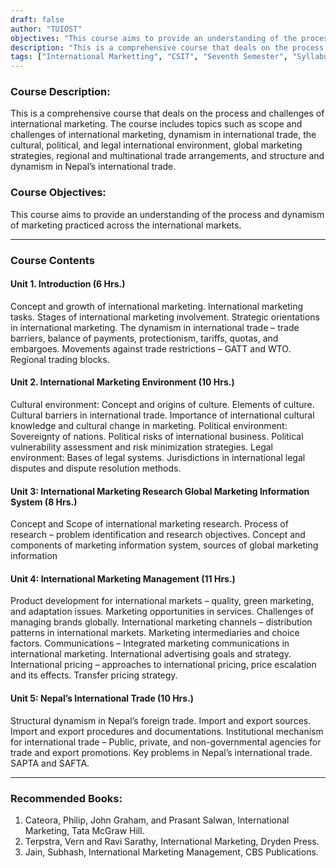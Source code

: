 ```yaml
---
draft: false
author: "TUIOST"
objectives: "This course aims to provide an understanding of the process and dynamism of marketing practiced across the international markets."
description: "This is a comprehensive course that deals on the process and challenges of international marketing.  The course includes topics such as scope and challenges of international marketing, dynamism in international trade, the cultural, political, and legal international environment, global marketing strategies, regional and multinational trade arrangements, and structure and dynamism in Nepal’s international trade."
tags: ["International Marketting", "CSIT", "Seventh Semester", "Syllabus", "TU"]
---
```


### Course Description:

This is a comprehensive course that deals on the process and challenges of international marketing. The course includes topics such as scope and challenges of international marketing, dynamism in international trade, the cultural, political, and legal international environment, global marketing strategies, regional and multinational trade arrangements, and structure and dynamism in Nepal’s international trade.

### Course Objectives:

This course aims to provide an understanding of the process and dynamism of marketing practiced across the international markets.

<hr>

### Course Contents

#### Unit 1. Introduction (6 Hrs.)

Concept and growth of international marketing. International marketing tasks. Stages of
international marketing involvement. Strategic orientations in international marketing. The
dynamism in international trade – trade barriers, balance of payments, protectionism, tariffs,
quotas, and embargoes. Movements against trade restrictions – GATT and WTO. Regional
trading blocks.

#### Unit 2. International Marketing Environment (10 Hrs.)

Cultural environment: Concept and origins of culture. Elements of culture. Cultural barriers in
international trade. Importance of international cultural knowledge and cultural change in
marketing. Political environment: Sovereignty of nations. Political risks of international
business. Political vulnerability assessment and risk minimization strategies. Legal environment:
Bases of legal systems. Jurisdictions in international legal disputes and dispute resolution
methods.

#### Unit 3: International Marketing Research Global Marketing Information System (8 Hrs.)

Concept and Scope of international marketing research. Process of research – problem
identification and research objectives. Concept and components of marketing information
system, sources of global marketing information

#### Unit 4: International Marketing Management (11 Hrs.)

Product development for international markets – quality, green marketing, and adaptation issues.
Marketing opportunities in services. Challenges of managing brands globally. International
marketing channels – distribution patterns in international markets. Marketing intermediaries and
choice factors. Communications – Integrated marketing communications in international
marketing. International advertising goals and strategy. International pricing – approaches to
international pricing, price escalation and its effects. Transfer pricing strategy.

#### Unit 5: Nepal’s International Trade (10 Hrs.)

Structural dynamism in Nepal’s foreign trade. Import and export sources. Import and export
procedures and documentations. Institutional mechanism for international trade – Public, private,
and non-governmental agencies for trade and export promotions. Key problems in Nepal’s
international trade. SAPTA and SAFTA.

<hr>

### Recommended Books:

1. Cateora, Philip, John Graham, and Prasant Salwan, International Marketing, Tata McGraw Hill.
2. Terpstra, Vern and Ravi Sarathy, International Marketing, Dryden Press.
3. Jain, Subhash, International Marketing Management, CBS Publications.
